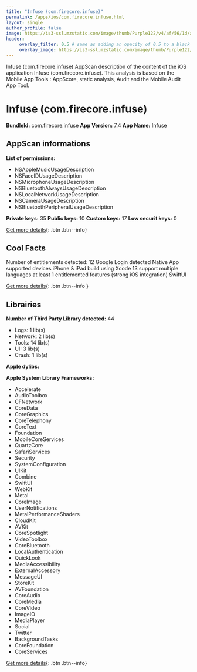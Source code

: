 ```yaml
---
title: "Infuse (com.firecore.infuse)"
permalink: /apps/ios/com.firecore.infuse.html
layout: single
author_profile: false
image: https://is3-ssl.mzstatic.com/image/thumb/Purple122/v4/af/56/1d/af561d40-ddb0-dd46-17d7-434350e3a05d/AppIconLight-0-1x_U007emarketing-0-7-0-0-0-85-220-0.png/512x512bb.jpg
header: 
     overlay_filter: 0.5 # same as adding an opacity of 0.5 to a black background
     overlay_image: https://is3-ssl.mzstatic.com/image/thumb/Purple122/v4/af/56/1d/af561d40-ddb0-dd46-17d7-434350e3a05d/AppIconLight-0-1x_U007emarketing-0-7-0-0-0-85-220-0.png/512x512bb.jpg
---
```

Infuse (com.firecore.infuse) AppScan description of the content of the iOS application Infuse (com.firecore.infuse). This analysis is based on the Mobile App Tools : AppScore, static analysis, Audit and the Mobile Audit App Tool.

# Infuse (com.firecore.infuse)

**BundleId:** com.firecore.infuse
**App Version:** 7.4
**App Name:** Infuse


## AppScan informations 

**List of permissions:** 
- NSAppleMusicUsageDescription
- NSFaceIDUsageDescription
- NSMicrophoneUsageDescription
- NSBluetoothAlwaysUsageDescription
- NSLocalNetworkUsageDescription
- NSCameraUsageDescription
- NSBluetoothPeripheralUsageDescription
  
  
**Private keys:** 35
**Public keys:** 10
**Custom keys:** 17
**Low securit keys:** 0
  
[Get more details](/pricing.html){: .btn .btn--info}

## Cool Facts

Number of entitlements detected: 12
Google Login detected
Native App
supported devices iPhone & iPad
build using Xcode 13
support multiple languages
at least 1 entitlemented features (strong iOS integration)
SwiftUI
  
[Get more details](/pricing.html){: .btn .btn--info }

## Librairies 
**Number of Third Party Library detected:** 44
- Logs: 1 lib(s)
- Network: 2 lib(s)
- Tools: 14 lib(s)
- UI: 3 lib(s)
- Crash: 1 lib(s)


**Apple dylibs:**


**Apple System Library Frameworks:**
- Accelerate
- AudioToolbox
- CFNetwork
- CoreData
- CoreGraphics
- CoreTelephony
- CoreText
- Foundation
- MobileCoreServices
- QuartzCore
- SafariServices
- Security
- SystemConfiguration
- UIKit
- Combine
- SwiftUI
- WebKit
- Metal
- CoreImage
- UserNotifications
- MetalPerformanceShaders
- CloudKit
- AVKit
- CoreSpotlight
- VideoToolbox
- CoreBluetooth
- LocalAuthentication
- QuickLook
- MediaAccessibility
- ExternalAccessory
- MessageUI
- StoreKit
- AVFoundation
- CoreAudio
- CoreMedia
- CoreVideo
- ImageIO
- MediaPlayer
- Social
- Twitter
- BackgroundTasks
- CoreFoundation
- CoreServices


  
[Get more details](/pricing.html){: .btn .btn--info}

